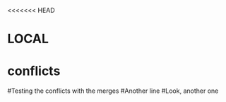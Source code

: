 <<<<<<< HEAD
# LOCAL

# conflicts

#Testing the conflicts with the merges
#Another line
#Look, another one
